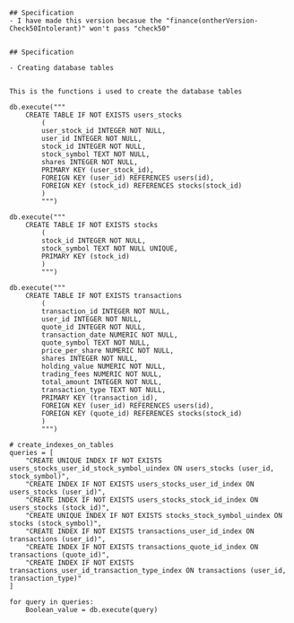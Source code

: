 

    ## Specification
    - I have made this version becasue the "finance(ontherVersion-Check50Intolerant)" won't pass "check50"


    ## Specification

    - Creating database tables


    This is the functions i used to create the database tables

    db.execute("""
        CREATE TABLE IF NOT EXISTS users_stocks
            (
            user_stock_id INTEGER NOT NULL,
            user_id INTEGER NOT NULL,
            stock_id INTEGER NOT NULL,
            stock_symbol TEXT NOT NULL,
            shares INTEGER NOT NULL,
            PRIMARY KEY (user_stock_id),
            FOREIGN KEY (user_id) REFERENCES users(id),
            FOREIGN KEY (stock_id) REFERENCES stocks(stock_id)
            )
            """)

    db.execute("""
        CREATE TABLE IF NOT EXISTS stocks
            (
            stock_id INTEGER NOT NULL,
            stock_symbol TEXT NOT NULL UNIQUE,
            PRIMARY KEY (stock_id)
            )
            """)

    db.execute("""
        CREATE TABLE IF NOT EXISTS transactions
            (
            transaction_id INTEGER NOT NULL,
            user_id INTEGER NOT NULL,
            quote_id INTEGER NOT NULL,
            transaction_date NUMERIC NOT NULL,
            quote_symbol TEXT NOT NULL,
            price_per_share NUMERIC NOT NULL,
            shares INTEGER NOT NULL,
            holding_value NUMERIC NOT NULL,
            trading_fees NUMERIC NOT NULL,
            total_amount INTEGER NOT NULL,
            transaction_type TEXT NOT NULL,
            PRIMARY KEY (transaction_id),
            FOREIGN KEY (user_id) REFERENCES users(id),
            FOREIGN KEY (quote_id) REFERENCES stocks(stock_id)
            )
            """)

    # create_indexes_on_tables
    queries = [
        "CREATE UNIQUE INDEX IF NOT EXISTS users_stocks_user_id_stock_symbol_uindex ON users_stocks (user_id, stock_symbol)",
        "CREATE INDEX IF NOT EXISTS users_stocks_user_id_index ON users_stocks (user_id)",
        "CREATE INDEX IF NOT EXISTS users_stocks_stock_id_index ON users_stocks (stock_id)",
        "CREATE UNIQUE INDEX IF NOT EXISTS stocks_stock_symbol_uindex ON stocks (stock_symbol)",
        "CREATE INDEX IF NOT EXISTS transactions_user_id_index ON transactions (user_id)",
        "CREATE INDEX IF NOT EXISTS transactions_quote_id_index ON transactions (quote_id)",
        "CREATE INDEX IF NOT EXISTS transactions_user_id_transaction_type_index ON transactions (user_id, transaction_type)"
    ]

    for query in queries:
        Boolean_value = db.execute(query)